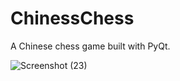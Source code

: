 # ChinessChess
 A Chinese chess game built with PyQt.
 
![Screenshot (23)](https://user-images.githubusercontent.com/943869/116764486-14ae6100-a9d6-11eb-8fef-159ecb995b32.png)
